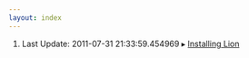 ```yaml
---
layout: index
---
```


<ol class="posts home">  <li>   <span class='date'>Last Update: 2011-07-31 21:33:59.454969</span>    ▸ <a href='notes/installing-lion.html'>Installing Lion</a>  </li></ol>